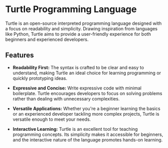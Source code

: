 # Turtle Programming Language


Turtle is an open-source interpreted programming language designed with a focus on readability and simplicity. Drawing inspiration from languages like Python, Turtle aims to provide a user-friendly experience for both beginners and experienced developers.

## Features

- **Readability First:** The syntax is crafted to be clear and easy to understand, making Turtle an ideal choice for learning programming or quickly prototyping ideas.

- **Expressive and Concise:** Write expressive code with minimal boilerplate. Turtle encourages developers to focus on solving problems rather than dealing with unnecessary complexities.

- **Versatile Applications:** Whether you're a beginner learning the basics or an experienced developer tackling more complex projects, Turtle is versatile enough to meet your needs.

- **Interactive Learning:** Turtle is an excellent tool for teaching programming concepts. Its simplicity makes it accessible for beginners, and the interactive nature of the language promotes hands-on learning.
